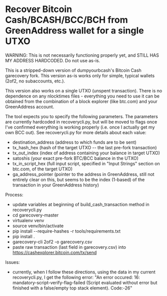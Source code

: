 #  Recover Bitcoin Cash/BCASH/BCC/BCH from GreenAddress wallet for a single UTXO

WARNING: This is not necessarily functioning properly yet, and STILL HAS MY ADDRESS HARDCODED. Do not use as-is.

This is a stripped-down version of dumpyourbcash's Bitcoin Cash garecovery fork.
This version as-is works only for simple, typical wallets (2of2, no subaccounts, etc.).

This version also works on a single UTXO (unspent transaction). There is no dependence on any nlocktimes files -
everything you need to use it can be obtained from the combination of a block explorer (like btc.com) and your
GreenAddress account.

The tool expects you to specify the following parameters. The parameters are currently hardcoded in recoverycli.py, but
will be moved to flags once I've confirmed everything is working properly (i.e. once I actually get my own BCC out).
See recoverycli.py for more details about each value:
* destination_address (address to which funds are to be sent)
* tx_hash_hex (hash of the target UTXO -- the last pre-fork transaction)
* tx_out_index (index of address containing your balance in target UTXO)
* satoshis (your exact pre-fork BTC/BCC balance in the UTXO)
* tx_in_script_hex (full input script, specified in "Input Strings" section on btc.com, of the target UTXO)
* ga_address_pointer (pointer to the address in GreenAddress, still not entirely clear on this, but seems to be the index (1-based) of the transaction in your GreenAddress history)

Process:
* update variables at beginning of build_cash_transaction method in recoverycli.py
* cd garecovery-master
* virtualenv venv
* source venv/bin/activate
* pip install --require-hashes -r tools/requirements.txt
* pip install .
* garecovery-cli 2of2 -o garecovery.csv
* paste raw transaction (last field in garecovery.csv) into https://cashexplorer.bitcoin.com/tx/send

Issues:
* currently, when I follow these directions, using the data in my current recoverycli.py, I get the following error:
  "An error occured: 16: mandatory-script-verify-flag-failed (Script evaluated without error but finished with a
  false/empty top stack element). Code:-26"
